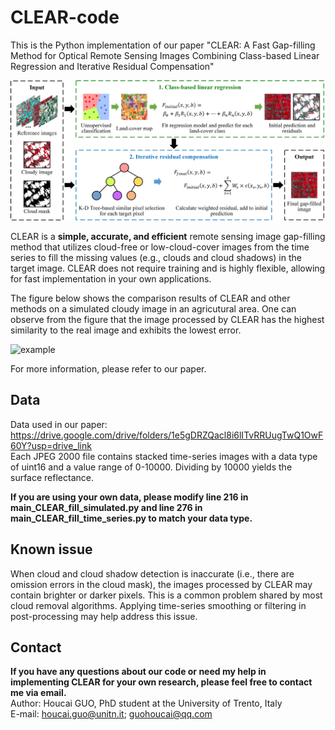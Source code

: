 # CLEAR-code
This is the Python implementation of our paper "CLEAR: A Fast Gap-filling Method for Optical Remote Sensing Images Combining Class-based Linear Regression and Iterative Residual Compensation"

![flowchart](flowchart.png)

CLEAR is a **simple, accurate, and efficient** remote sensing image gap-filling method that utilizes cloud-free or low-cloud-cover images from the time series to fill the missing values (e.g., clouds and cloud shadows) in the target image. CLEAR does not require training and is highly flexible, allowing for fast implementation in your own applications.

The figure below shows the comparison results of CLEAR and other methods on a simulated cloudy image in an agricutural area. One can observe from the figure that the image processed by CLEAR has the highest similarity to the real image and exhibits the lowest error.

![example](Omaha-low-4.png)

For more information, please refer to our paper.

## Data
Data used in our paper: https://drive.google.com/drive/folders/1e5gDRZQacl8i6lITvRRUugTwQ1OwF60Y?usp=drive_link  
Each JPEG 2000 file contains stacked time-series images with a data type of uint16 and a value range of 0-10000. Dividing by 10000 yields the surface reflectance.

**If you are using your own data, please modify line 216 in main_CLEAR_fill_simulated.py and line 276 in main_CLEAR_fill_time_series.py to match your data type.**  

## Known issue 
When cloud and cloud shadow detection is inaccurate (i.e., there are omission errors in the cloud mask), the images processed by CLEAR may contain brighter or darker pixels. This is a common problem shared by most cloud removal algorithms. Applying time-series smoothing or filtering in post-processing may help address this issue.

## Contact
**If you have any questions about our code or need my help in implementing CLEAR for your own research, please feel free to contact me via email.**  
Author: Houcai GUO, PhD student at the University of Trento, Italy  
E-mail: houcai.guo@unitn.it; guohoucai@qq.com
